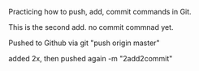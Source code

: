 Practicing how to push, add, commit commands in Git.

This is the second add.  no commit commnad yet.

Pushed to Github via git "push origin master"

added 2x, then pushed again -m "2add2commit"